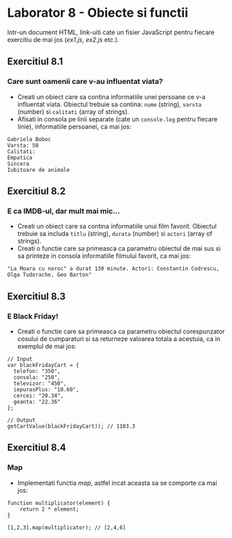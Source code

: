 # Laborator 8 - Obiecte si functii

Intr-un document HTML, link-uiti cate un fisier JavaScript pentru fiecare exercitiu de mai jos (*ex1.js*, *ex2.js* etc.).

## Exercitiul 8.1

### Care sunt oamenii care v-au influentat viata?

* Creati un obiect care sa contina informatiile unei persoane ce v-a influentat viata. Obiectul trebuie sa contina: `nume` (string), `varsta` (number) si `calitati` (array of strings).
* Afisati in consola pe linii separate (cate un `console.log` pentru fiecare linie), informatiile persoanei, ca mai jos:

```JS
Gabriela Boboc
Varsta: 50
Calitati:
Empatica
Sincera
Iubitoare de animale
```

## Exercitiul 8.2

### E ca IMDB-ul, dar mult mai mic...

* Creati un obiect care sa contina informatiile unui film favorit. Obiectul trebuie sa includa `titlu` (string), `durata` (number) si `actori` (array of strings).
* Creati o functie care sa primeasca ca parametru obiectul de mai sus si sa printeze in consola informatiile filmului favorit, ca mai jos:

```
"La Moara cu noroc" a durat 130 minute. Actori: Constantin Codrescu, Olga Tudorache, Geo Barton"
```

## Exercitiul 8.3

### E Black Friday!

* Creati o functie care sa primeasca ca parametru obiectul corespunzator cosului de cumparaturi si sa returneze valoarea totala a acestuia, ca in exemplul de mai jos:

```JS
// Input
var blackFridayCart = {
  telefon: "350",
  consola: "250",
  televizor: "450",
  iepurasPlus: "10.60",
  cercei: "20.34",
  geanta: "22.36"
};

// Output
getCartValue(blackFridayCart)); // 1103.3
```
## Exercitiul 8.4

### Map

* Implementati functia *map*, astfel incat aceasta sa se comporte ca mai jos:

```JS
function multiplicator(element) {
    return 2 * element;
}

[1,2,3].map(multiplicator); // [2,4,6]
```